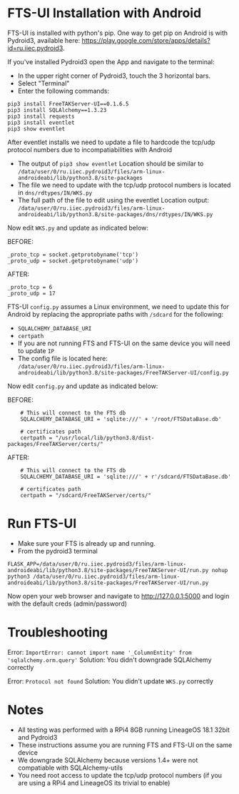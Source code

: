# FTS-UI Installation with Android
FTS-UI is installed with python's pip.
One way to get pip on Android is with Pydroid3,
available here: <https://play.google.com/store/apps/details?id=ru.iiec.pydroid3>.

If you've installed Pydroid3 open the App and navigate to the terminal:
- In the upper right corner of Pydroid3, touch the 3 horizontal bars.
- Select "Terminal"
- Enter the following commands:
```
pip3 install FreeTAKServer-UI==0.1.6.5
pip3 install SQLAlchemy==1.3.23
pip3 install requests
pip3 install eventlet
pip3 show eventlet
```

After eventlet installs we need to update a file to hardcode the tcp/udp protocol numbers due to incompatiabilities with Android
- The output of `pip3 show eventlet` Location should be similar to `/data/user/0/ru.iiec.pydroid3/files/arm-linux-androideabi/lib/python3.8/site-packages`
- The file we need to update with the tcp/udp protocol numbers is located in `dns/rdtypes/IN/WKS.py`
- The full path of the file to edit using the eventlet Location output:
`/data/user/0/ru.iiec.pydroid3/files/arm-linux-androideabi/lib/python3.8/site-packages/dns/rdtypes/IN/WKS.py`

Now edit `WKS.py` and update as indicated below:

BEFORE:
```
_proto_tcp = socket.getprotobyname('tcp')
_proto_udp = socket.getprotobyname('udp')
```

AFTER: 
```
_proto_tcp = 6
_proto_udp = 17
```

FTS-UI `config.py` assumes a Linux environment, we need to update this for Android by replacing the appropriate paths with `/sdcard` for the following:
- `SQLALCHEMY_DATABASE_URI`
- `certpath`
- If you are not running FTS and FTS-UI on the same device you will need to update `IP`
- The config file is located here: `/data/user/0/ru.iiec.pydroid3/files/arm-linux-androideabi/lib/python3.8/site-packages/FreeTAKServer-UI/config.py`

Now edit `config.py` and update as indicated below:

BEFORE:
```
    # This will connect to the FTS db
    SQLALCHEMY_DATABASE_URI = 'sqlite:///' + '/root/FTSDataBase.db'

    # certificates path
    certpath = "/usr/local/lib/python3.8/dist-packages/FreeTAKServer/certs/"
```

AFTER:
```
    # This will connect to the FTS db
    SQLALCHEMY_DATABASE_URI = 'sqlite:///' + r'/sdcard/FTSDataBase.db'

    # certificates path
    certpath = "/sdcard/FreeTAKServer/certs/"

```

# Run FTS-UI
- Make sure your FTS is already up and running.
- From the pydroid3 terminal
```
FLASK_APP=/data/user/0/ru.iiec.pydroid3/files/arm-linux-androideabi/lib/python3.8/site-packages/FreeTAKServer-UI/run.py nohup python3 /data/user/0/ru.iiec.pydroid3/files/arm-linux-androideabi/lib/python3.8/site-packages/FreeTAKServer-UI/run.py
```

Now open your web browser and navigate to <http://127.0.0.1:5000> and login with the default creds (admin/password)

# Troubleshooting
Error: `ImportError: cannot import name '_ColumnEntity' from 'sqlalchemy.orm.query'`
Solution: You didn't downgrade SQLAlchemy correctly

Error: `Protocol not found`
Solution: You didn't update `WKS.py` correctly

# Notes
* All testing was performed with a RPi4 8GB running LineageOS 18.1 32bit and Pydroid3
* These instructions assume you are running FTS and FTS-UI on the same device
* We downgrade SQLAlchemy because versions 1.4+ were not compatiable with SQLAlchemy-utils
* You need root access to update the tcp/udp protocol numbers (if you are using a RPi4 and LineageOS its trivial to enable)
